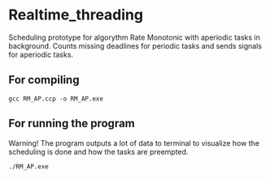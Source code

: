 # Realtime_threading
Scheduling prototype for algorythm Rate Monotonic with aperiodic tasks in background. Counts missing deadlines for periodic tasks and sends signals for aperiodic tasks.

## For compiling
```
gcc RM_AP.ccp -o RM_AP.exe
```
## For running the program
Warning! The program outputs a lot of data to terminal to visualize how the scheduling is done and how the tasks are preempted.
```
./RM_AP.exe
```
